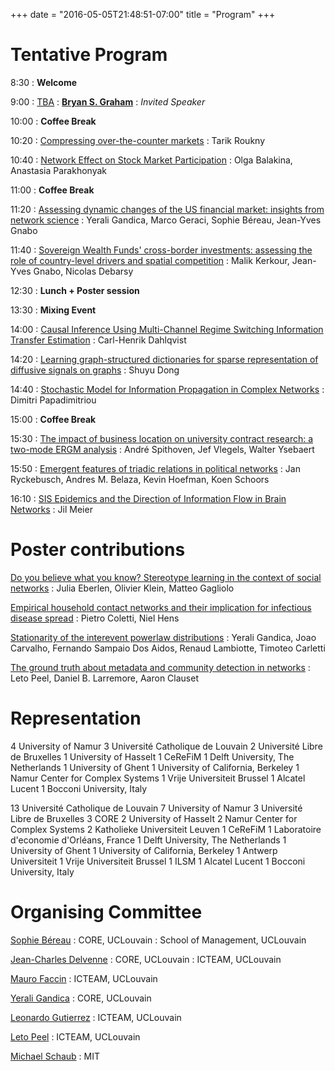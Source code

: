 +++
date = "2016-05-05T21:48:51-07:00"
title = "Program"
+++

                                              
#  Tentative Program

8:30
:   **Welcome**

9:00
:   [TBA](../abs/graham)
:   **[Bryan S. Graham](http://bryangraham.github.io/econometrics)**
:   *Invited Speaker*
    

10:00
:   **Coffee Break**

10:20
:   [Compressing over-the-counter markets](../abs/talk02)
:   Tarik Roukny
    

10:40
:   [Network Effect on Stock Market Participation](../abs/talk21)
:   Olga Balakina, Anastasia Parakhonyak
    

11:00
:   **Coffee Break**

11:20
:   [Assessing dynamic changes of the US financial market: insights from network science](../abs/talk10)
:   Yerali Gandica, Marco Geraci, Sophie Béreau, Jean-Yves Gnabo
    

11:40
:   [Sovereign Wealth Funds' cross-border investments: assessing the role of country-level drivers and spatial competition](../abs/talk13)
:   Malik Kerkour, Jean-Yves Gnabo, Nicolas Debarsy
    

12:30
:   **Lunch + Poster session**

13:30
:   **Mixing Event**

14:00
:   [Causal Inference Using Multi-Channel Regime Switching Information Transfer Estimation](../abs/talk09)
:   Carl-Henrik Dahlqvist
    

14:20
:   [Learning graph-structured dictionaries for sparse representation of diffusive signals on graphs](../abs/talk17)
:   Shuyu Dong
    

14:40
:   [Stochastic Model for Information Propagation in Complex Networks](../abs/talk16)
:   Dimitri Papadimitriou
    

15:00
:   **Coffee Break**

15:30
:   [The impact of business location on university contract research: a two-mode ERGM analysis](../abs/talk03)
:   André Spithoven, Jef Vlegels, Walter Ysebaert
    

15:50
:   [Emergent features of triadic relations in political networks](../abs/talk28)
:   Jan Ryckebusch, Andres M. Belaza, Kevin Hoefman, Koen Schoors
    

16:10
:   [SIS Epidemics and the Direction of Information Flow in Brain Networks](../abs/talk30)
:   Jil Meier
    



# Poster contributions

  
[Do you believe what you know?  Stereotype learning in the context of social networks](../abs/poster05)
:   Julia Eberlen, Olivier Klein, Matteo Gagliolo
    

  
[Empirical household contact networks and their implication for infectious disease spread](../abs/poster08)
:   Pietro Coletti, Niel Hens
    

  
[Stationarity of the inter­event power­law distributions](../abs/poster11)
:   Yerali Gandica, Joao Carvalho, Fernando Sampaio Dos Aidos, Renaud Lambiotte, Timoteo Carletti
    

  
[The ground truth about metadata and community detection in networks](../abs/poster31)
:   Leto Peel, Daniel B. Larremore, Aaron Clauset
    


# Representation

  4 University of Namur
  3 Université Catholique de Louvain
  2 Université Libre de Bruxelles
  1 University of Hasselt
  1 CeReFiM
  1 Delft University, The Netherlands
  1 University of Ghent
  1 University of California, Berkeley
  1 Namur Center for Complex Systems
  1 Vrije Universiteit Brussel
  1 Alcatel Lucent
  1 Bocconi University, Italy

                  
  13 Université Catholique de Louvain
  7 University of Namur
  3 Université Libre de Bruxelles
  3 CORE
  2 University of Hasselt
  2 Namur Center for Complex Systems
  2 Katholieke Universiteit Leuven
  1 CeReFiM
  1 Laboratoire d'economie d'Orléans, France
  1 Delft University, The Netherlands
  1 University of Ghent
  1 University of California, Berkeley
  1 Antwerp Universiteit
  1 Vrije Universiteit Brussel
  1 ILSM
  1 Alcatel Lucent
  1 Bocconi University, Italy

# Organising Committee

[Sophie Béreau](http://perso.uclouvain.be/sophie.bereau/presentation.html)
:   CORE, UCLouvain
:   School of Management, UCLouvain

[Jean-Charles Delvenne](http://perso.uclouvain.be/jean-charles.delvenne/)
:   CORE, UCLouvain
:   ICTEAM, UCLouvain

[Mauro Faccin](http://maurofaccin.bitbucket.org/)
:   ICTEAM, UCLouvain

[Yerali Gandica](https://sites.google.com/site/ygandica/)
:   CORE, UCLouvain

[Leonardo Gutierrez](http://www.uclouvain.be/leonardo.gutierrez)
:   ICTEAM, UCLouvain

[Leto Peel](https://piratepeel.github.io/)
:   ICTEAM, UCLouvain

[Michael Schaub](http://michaelschaub.github.io/)
:   MIT
